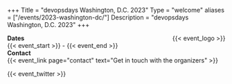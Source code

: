 +++
Title = "devopsdays Washington, D.C. 2023"
Type = "welcome"
aliases = ["/events/2023-washington-dc/"]
Description = "devopsdays Washington, D.C. 2023"
+++

  <span style="float:right;">
    {{< event_logo >}}
  </span>

<div class = "row">
  <div class = "col-md-2">
    <strong>Dates</strong>
  </div>
  <div class = "col-md-8">
    {{< event_start >}} - {{< event_end >}}
  </div>
</div>

<!-- <div class = "row">
  <div class = "col-md-2">
    <strong>Location</strong>
  </div>
  <div class = "col-md-8">
    {{< event_location >}}
  </div>
</div> -->

<!-- <div class = "row">
  <div class = "col-md-2">
    <strong>Register</strong>
  </div>
  <div class = "col-md-8">
    <a href="https://www.eventbrite.com/e/devopsdays-dc-2022-tickets-345684861727">Register to attend the conference!</a>
  </div>
</div> -->

<!-- <div class = "row">
  <div class = "col-md-2">
    <strong>Propose</strong>
  </div>
  <div class = "col-md-8">
    {{< event_link page="propose" text="Propose a talk!" >}}
  </div>
</div> -->

<!-- <div class = "row">
  <div class = "col-md-2">
    <strong>Program</strong>
  </div>
  <div class = "col-md-8">
    View the {{< event_link page="program" text="program." >}}
  </div>
</div> -->

<!-- <div class = "row">
  <div class = "col-md-2">
    <strong>Speakers</strong>
  </div>
  <div class = "col-md-8">
    Check out the {{< event_link page="speakers" text="speakers!" >}}
  </div>
</div> -->

<!-- <div class = "row">
  <div class = "col-md-2">
    <strong>Sponsors</strong>
  </div>
  <div class = "col-md-8">
    {{< event_link page="sponsor" text="Sponsor the conference!" >}}
  </div>
</div> -->

<div class = "row">
  <div class = "col-md-2">
    <strong>Contact</strong>
  </div>
  <div class = "col-md-8">
    {{< event_link page="contact" text="Get in touch with the organizers" >}}
  </div>
</div>
  
<!--
<br>                                        
<p>Check out the {{< event_link page="program" text="amazing program" >}} we've put together!</p>

<p>{{< event_link page="registration" text="Get your ticket to attend!" >}} The most valuable thing you'll get with your ticket is two days of learning, sharing, and connecting with the speakers and other attendees at the event.

That's certainly enough, but you'll also get:

<ul><li>The DevOpsDays DC 2022 t-shirt and stickers.</li>
<li>A super cool badge worth keeping. (Like <a href="https://twitter.com/jgallimore/status/1559690617839669249">this one</a> from 2019, but with this year's logo.)
<li>A copy of the new book, <a href="https://itrevolution.com/investments-unlimited-book/">Investments Unlimited</a>, from <a href="https://itrevolution.com/">IT Revolution</a>, co-authored by <a href="https://twitter.com/botchagalupe">John Willis</a> with a chance to have him sign it. (John is also a co-author for The DevOps Handbook, another of our favorites.)</li>
<li>Continental breakfast, lunch, and beverages (e.g., coffee, tea, water, soda) each day.</li>
<li>A happy hour on Thursday, 9/15.</li>
<li>An N-95 mask and individual bottle of hand sanitizer.</li>
<li>Opportunity to get whatever neat swag our sponsors brought with them to share with us. (But the real value is in learning more about our sponsors and what they do.)</li></ul>

<p>We have an updated {{< event_link page="covid-19-policy" text="COVID-19 policy" >}}. Please read about the measures we're taking to protect the health and safety of everyone who attends DevOpsDays DC 2022.</p>
-->

<!-- Uncomment if you added your city twitter name -->
{{< event_twitter >}}

